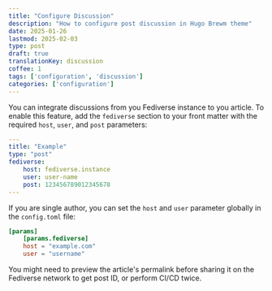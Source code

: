 ```yaml
---
title: "Configure Discussion"
description: "How to configure post discussion in Hugo Brewm theme"
date: 2025-01-26
lastmod: 2025-02-03
type: post
draft: true
translationKey: discussion
coffee: 1
tags: ['configuration', 'discussion']
categories: ['configuration']
---
```


You can integrate discussions from you Fediverse instance to you article. To enable this feature, add the `fediverse` section to your front matter with the required `host`, `user`, and `post` parameters:

```yaml
---
title: "Example"
type: "post"
fediverse:
    host: fediverse.instance
    user: user-name
    post: 123456789012345678
---
```

If you are single author, you can set the `host` and `user` parameter globally in the `config.toml` file:

```toml
[params]
    [params.fediverse]
    host = "example.com"
    user = "username"
```

You might need to preview the article's permalink before sharing it on the Fediverse network to get post ID, or perform CI/CD twice.